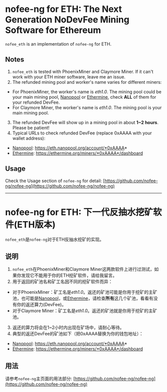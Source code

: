 
nofee-ng for ETH: The Next Generation NoDevFee Mining Software for Ethereum
===

`nofee_eth` is an implementation of `nofee-ng` for ETH.

## Notes ##

1. `nofee_eth` is tested with PhoenixMiner and Claymore Miner. If it can't work with your ETH miner software, leave me an issue.
2. The refunded mining pool and worker's name varies for different miners:
 + For PhoenixMiner, the worker's name is *eth1.0*. The mining pool could be your main mining pool, [Nanopool](https://eth.nanopool.org) or [Ethermine](https://ethermine.org/), check **ALL** of them for your refunded DevFee.
 + For Claymore Miner, the worker's name is *eth1.0*. The mining pool is your main mining pool.
3. The refunded DevFee will show up in a mining pool in about **1~2 hours**. Please be patient!
4. Typical URLs to check refunded DevFee (replace 0xAAAA with your wallet address):
 + [Nanopool](https://eth.nanopool.org): https://eth.nanopool.org/account/*0xAAAA*
 + [Ethermine](https://ethermine.org/): https://ethermine.org/miners/*0xAAAA*/dashboard

## Usage ##

Check the Usage section of `nofee-ng` for detail: [https://github.com/nofee-ng/nofee-ng](https://github.com/nofee-ng/nofee-ng)

---

nofee-ng for ETH: 下一代反抽水挖矿软件(ETH版本)
===

`nofee_eth`是`nofee-ng`对于ETH反抽水挖矿的实现。

## 说明 ##

1. `nofee_eth`在PhoenixMiner和Claymore Miner这两款软件上进行过测试，如果你发现它不能用于你的ETH挖矿软件，请给我留言。
2. 用于返回的矿池名和矿工名因不同的挖矿软件而异：
 + 对于PhoenixMiner：矿工名是*eth1.0*。返还的矿池可能是你用于挖矿的主矿池，也可能是[Nanopool](https://eth.nanopool.org)，或[Ethermine](https://ethermine.org/)，请检查**所有**这几个矿池，看看有没有你的返还算力(DevFee)。
 + 对于Claymore Miner：矿工名是*eth1.0*。返还的矿池就是你用于挖矿的主矿池。
3. 返还的算力将会在1~2小时内出现在矿场中，请耐心等待。
4. 典型的返还DevFee的矿池如下（把0xAAAA替换为你的钱包地址）：
 + [Nanopool](https://eth.nanopool.org): https://eth.nanopool.org/account/*0xAAAA*
 + [Ethermine](https://ethermine.org/): https://ethermine.org/miners/*0xAAAA*/dashboard

## 用法 ##

请参考`nofee-ng`主页面的用法部分: [https://github.com/nofee-ng/nofee-ng](https://github.com/nofee-ng/nofee-ng)
